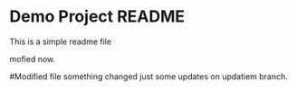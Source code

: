 # Demo Project README

This is a simple readme file

mofied now.

#Modified file
something changed
just some updates on updatiem branch.